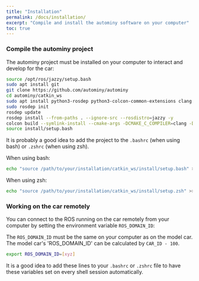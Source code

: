 ```yaml
---
title: "Installation"
permalink: /docs/installation/
excerpt: "Compile and install the autominy software on your computer"
toc: true
---
```

### Compile the autominy project
The autominy project must be installed on your computer to interact and develop for the car:

```bash
source /opt/ros/jazzy/setup.bash
sudo apt install git
git clone https://github.com/autominy/autominy
cd autominy/catkin_ws
sudo apt install python3-rosdep python3-colcon-common-extensions clang
sudo rosdep init
rosdep update
rosdep install --from-paths . --ignore-src --rosdistro=jazzy -y
colcon build --symlink-install --cmake-args -DCMAKE_C_COMPILER=clang -DCMAKE_CXX_COMPILER=clang++
source install/setup.bash
```
It is probably a good idea to add the project to the `.bashrc` (when using bash) or `.zshrc` (when using zsh).

When using bash:
```bash
echo "source /path/to/your/installation/catkin_ws/install/setup.bash" >> ~/.bashrc
```
When using zsh:
```zsh
echo "source /path/to/your/installation/catkin_ws/install/setup.zsh" >> ~/.zshrc
```

### Working on the car remotely
You can connect to the ROS running on the car remotely from your computer by setting the environment variable `ROS_DOMAIN_ID`:

The `ROS_DOMAIN_ID` must be the same on your computer as on the model car. The model car's 'ROS_DOMAIN_ID' can be calculated by `CAR_ID - 100`.

```bash
export ROS_DOMAIN_ID=[xyz]
```

It is a good idea to add these lines to your `.bashrc` or `.zshrc` file to have these variables set on every shell session automatically.